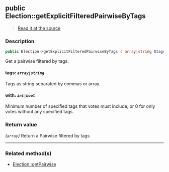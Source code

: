 ## public Election::getExplicitFilteredPairwiseByTags

> [Read it at the source](https://github.com/julien-boudry/Condorcet/blob/master/src/ElectionProcess/ResultsProcess.php#L244)

### Description    

```php
public Election->getExplicitFilteredPairwiseByTags ( array|string $tags [, int|bool $with = 1] ): array
```

Get a pairwise filtered by tags.
    

#### **tags:** *`array|string`*   
Tags as string separated by commas or array.    


#### **with:** *`int|bool`*   
Minimum number of specified tags that votes must include, or 0 for only votes without any specified tags.    


### Return value   

*(`array`)* Return a Pairwise filtered by tags


---------------------------------------

### Related method(s)      

* [Election::getPairwise](/Docs/api-reference/Election%20Class/Election--getPairwise.md)    
